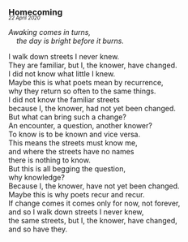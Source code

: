 ### Homecoming
<p style="margin:0; margin-top: -1.25rem">
  <em>
    <small><small>22 April 2020</small></small>
  </em>
</p>

*Awaking comes in turns,*  
&nbsp;&nbsp;&nbsp;&nbsp;*the day is bright before it burns.*

I walk down streets I never knew.  
They are familiar, but I, the knower, have changed.  
I did not know what little I knew.  
Maybe this is what poets mean by recurrence,  
why they return so often to the same things.  
I did not know the familiar streets  
because I, the knower, had not yet been changed.  
But what can bring such a change?  
An encounter, a question, another knower?  
To know is to be known and vice versa.  
This means the streets must know me,  
and where the streets have no names  
there is nothing to know.  
But this is all begging the question,  
why knowledge?  
Because I, the knower, have not yet been changed.  
Maybe this is why poets recur and recur.  
If change comes it comes only for now, not forever,  
and so I walk down streets I never knew,  
the same streets, but I, the knower, have changed,  
and so have they.
